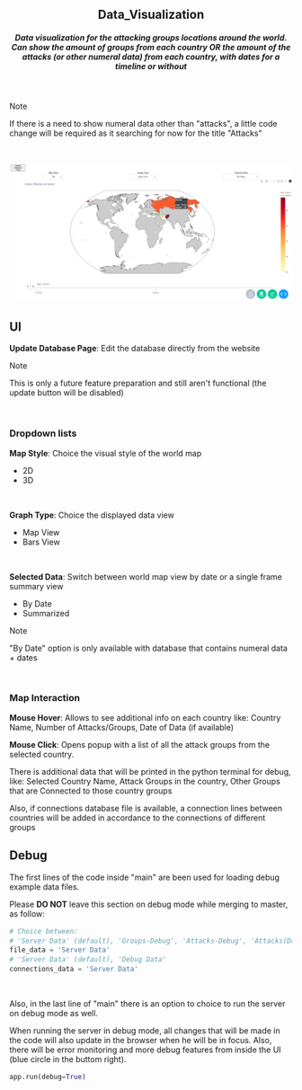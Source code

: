 <div align="center">
  <h2> Data_Visualization </h2>
  <h5> Data visualization for the attacking groups locations around the world. Can show the amount of groups from each country OR the amount of the attacks (or other numeral data) from each country, with dates for a timeline or without </h5>
</div>

<br />

> [!NOTE]
> If there is a need to show numeral data other than "attacks", a little code change will be required as it searching for now for the title "Attacks"

<br />

<div align="center">
  
![Project UI Screenshot][Project-UI]

</div>


## UI
**Update Database Page**: Edit the database directly from the website

> [!NOTE]
> This is only a future feature preparation and still aren't functional (the update button will be disabled)

<br />

<h3> Dropdown lists </h3>

**Map Style**: Choice the visual style of the world map
* 2D
* 3D

<br />

**Graph Type**: Choice the displayed data view
* Map View
* Bars View

<br />

**Selected Data**: Switch between world map view by date or a single frame summary view
* By Date
* Summarized

> [!NOTE]
> "By Date" option is only available with database that contains numeral data + dates

<br />

<h3> Map Interaction </h3>

**Mouse Hover**: Allows to see additional info on each country like: Country Name, Number of Attacks/Groups, Date of Data (if available)

**Mouse Click**: Opens popup with a list of all the attack groups from the selected country.

There is additional data that will be printed in the python terminal for debug, like: Selected Country Name, Attack Groups in the country, Other Groups that are Connected to those country groups

Also, if connections database file is available, a connection lines between countries will be added in accordance to the connections of different groups


## Debug
The first lines of the code inside "main" are been used for loading debug example data files.

Please **DO NOT** leave this section on debug mode while merging to master, as follow:

```py
# Choice between:
# 'Server Data' (default), 'Groups-Debug', 'Attacks-Debug', 'Attacks(Date)-Debug'
file_data = 'Server Data'
# 'Server Data' (default), 'Debug Data'
connections_data = 'Server Data'
```

<br />

Also, in the last line of "main" there is an option to choice to run the server on debug mode as well.

When running the server in debug mode, all changes that will be made in the code will also update in the browser when he will be in focus. Also, there will be error monitoring and more debug features from inside the UI (blue circle in the buttom right).

```py
app.run(debug=True)
```


<!-- MARKDOWN LINKS & IMAGES -->
[Project-UI]: Pictures/DataVisualization_UI.png
